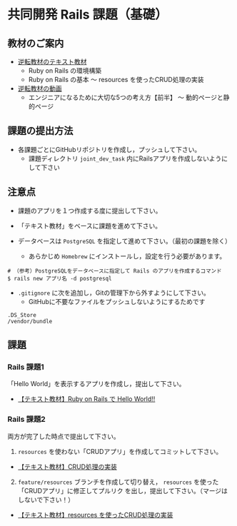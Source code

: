 # 共同開発 Rails 課題（基礎）

## 教材のご案内

- [逆転教材のテキスト教材](https://arcane-gorge-21903.herokuapp.com/)
  - Ruby on Rails の環境構築
  - Ruby on Rails の基本 〜 resources を使ったCRUD処理の実装
- [逆転教材の動画](https://arcane-gorge-21903.herokuapp.com/movies)
  - エンジニアになるために大切な5つの考え方【前半】 〜 動的ページと静的ページ

## 課題の提出方法

- 各課題ごとにGitHubリポジトリを作成し，プッシュして下さい。
  - 課題ディレクトリ `joint_dev_task` 内にRailsアプリを作成しないようにして下さい

## 注意点

- 課題のアプリを１つ作成する度に提出して下さい。

- 「テキスト教材」をベースに課題を進めて下さい。

- データベースは `PostgreSQL` を指定して進めて下さい。（最初の課題を除く）
  - あらかじめ `Homebrew` にインストールし，設定を行う必要があります。

```
# （参考）PostgreSQLをデータベースに指定して Rails のアプリを作成するコマンド
$ rails new アプリ名 -d postgresql
```

- `.gitignore` に次を追加し，Gitの管理下から外すようにして下さい。
  - GitHubに不要なファイルをプッシュしないようにするためです

```
.DS_Store
/vendor/bundle
```

## 課題

### Rails 課題1

「Hello World」を表示するアプリを作成し，提出して下さい。
- [【テキスト教材】Ruby on Rails で Hello World!!](https://arcane-gorge-21903.herokuapp.com/texts/209)

### Rails 課題2

両方が完了した時点で提出して下さい。

1. `resources` を使わない「CRUDアプリ」を作成してコミットして下さい。

- [【テキスト教材】CRUD処理の実装](https://arcane-gorge-21903.herokuapp.com/texts/211)

2. `feature/resources` ブランチを作成して切り替え， `resources` を使った「CRUDアプリ」に修正してプルリク を出し，提出して下さい。（マージはしないで下さい！）

- [【テキスト教材】resources を使ったCRUD処理の実装](https://arcane-gorge-21903.herokuapp.com/texts/214)
